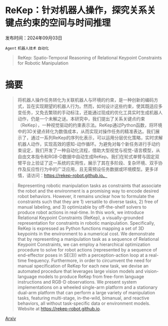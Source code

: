 # ReKep：针对机器人操作，探究关系关键点约束的空间与时间推理

发布时间：2024年09月03日

`Agent` `机器人技术` `自动化`

> ReKep: Spatio-Temporal Reasoning of Relational Keypoint Constraints for Robotic Manipulation

# 摘要

> 将机器人操作任务转化为关联机器人与环境的约束，是一种创新的编码方式，旨在实现期望的机器人行为。然而，如何设计这些约束，使其既适应多变任务，又免去繁琐的手动标注，还能通过现成的优化工具实时生成机器人动作，仍是一个未解之谜。本研究中，我们提出了关系关键点约束（ReKep），一种视觉驱动的约束表示法。ReKep通过Python函数，将环境中的3D关键点转化为数值成本，从而实现对操作任务的精准表达。我们展示了，通过一系列ReKep的序列化表示，可以运用分层优化策略，实时求解机器人动作，实现高效的感知-动作循环。为避免对每个新任务进行手动约束设定，我们开发了一种自动化流程，借助大型视觉与视觉-语言模型，从自由文本指令和RGB-D数据中自动生成ReKep。我们在轮式单臂与固定双臂平台上验证了这一系统的实用性，展示了其在多阶段、复杂环境、双手协作及反应性行为中的广泛应用，且无需预设任务数据或环境模型。更多详情，请访问：https://rekep-robot.github.io。

> Representing robotic manipulation tasks as constraints that associate the robot and the environment is a promising way to encode desired robot behaviors. However, it remains unclear how to formulate the constraints such that they are 1) versatile to diverse tasks, 2) free of manual labeling, and 3) optimizable by off-the-shelf solvers to produce robot actions in real-time. In this work, we introduce Relational Keypoint Constraints (ReKep), a visually-grounded representation for constraints in robotic manipulation. Specifically, ReKep is expressed as Python functions mapping a set of 3D keypoints in the environment to a numerical cost. We demonstrate that by representing a manipulation task as a sequence of Relational Keypoint Constraints, we can employ a hierarchical optimization procedure to solve for robot actions (represented by a sequence of end-effector poses in SE(3)) with a perception-action loop at a real-time frequency. Furthermore, in order to circumvent the need for manual specification of ReKep for each new task, we devise an automated procedure that leverages large vision models and vision-language models to produce ReKep from free-form language instructions and RGB-D observations. We present system implementations on a wheeled single-arm platform and a stationary dual-arm platform that can perform a large variety of manipulation tasks, featuring multi-stage, in-the-wild, bimanual, and reactive behaviors, all without task-specific data or environment models. Website at https://rekep-robot.github.io.

[Arxiv](https://arxiv.org/abs/2409.01652)